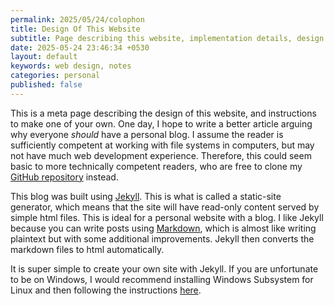 ```yaml
---
permalink: 2025/05/24/colophon
title: Design Of This Website
subtitle: Page describing this website, implementation details, design features and technical decisions.
date: 2025-05-24 23:46:34 +0530
layout: default
keywords: web design, notes
categories: personal
published: false 
---
```


This is a meta page describing the design of this website, and instructions to make one of your own. One day, I hope to write a better article arguing why everyone *should* have a personal blog. I assume the reader is sufficiently competent at working with file systems in computers, but may not have much web development experience. Therefore, this could seem basic to more technically competent readers, who are free to clone my [GitHub repository](https://github.com/kyscg/kyscg.github.io) instead.

This blog was built using [Jekyll](https://jekyllrb.com/). This is what is called a static-site generator, which means that the site will have read-only content served by simple html files. This is ideal for a personal website with a blog. I like Jekyll because you can write posts using [Markdown](https://www.markdownguide.org/), which is almost like writing plaintext but with some additional improvements. Jekyll then converts the markdown files to html automatically.

It is super simple to create your own site with Jekyll. If you are unfortunate to be on Windows, I would recommend installing Windows Subsystem for Linux and then following the instructions [here](https://jekyllrb.com/docs/installation/windows/).


